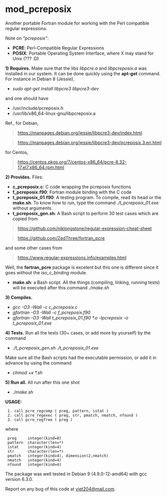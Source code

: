 # mod_pcreposix

Another portable Fortran module for working with the Perl compatible regular expressions.

Note on _"pcreposix"_: 
+ **PCRE**: Perl-Compatible Regular Expressions
+ **POSIX**: Portable Operating System Interface, where X may stand for Unix (??? :D)

**1) Requires.** Make sure that the libs _libpcre.a_ and _libpcreposix.a_ was installed in our system. It can be done quickly using the **apt-get** command. For instance in Debian 8 (Jessie), 
+ _sudo apt-get install libpcre3 libpcre3-dev_

and one should have 
+ /usr/include/pcreposix.h
+ /usr/lib/x86_64-linux-gnu/libpcreposix.a

Ref., for Debian, 
> https://manpages.debian.org/jessie/libpcre3-dev/index.html

> https://manpages.debian.org/jessie/libpcre3-dev/pcreposix.3.en.html

for Centos,  

> https://centos.pkgs.org/7/centos-x86_64/pcre-8.32-17.el7.x86_64.rpm.html

**2) Provides.** Files:
+ **c_pcreposix.c**: C code wrapping the pcreposix functions
+ **f_pcreposix.f90**: Fortran module binding with the C code
+ **t_pcreposix_01.f90**: A testing program. To compile, read its head or the **make.sh**. To know how to run, type the command  _./t_pcreposix_01.exe_ without arguments.
+ **t_pcreposix_gen.sh**: A Bash script to perform 30 test cases which are copied from 

> https://github.com/niklongstone/regular-expression-cheat-sheet

> https://github.com/ZedThree/fortran_pcre

and some other cases from 

> https://www.regular-expressions.info/examples.html

Well, the **fortran_pcre** package is excelent but this one is different since it goes without the _iso_c_binding_ module.

+ **make.sh**: a Bash script. All the things (compiling, linking, running tests) will be executed after this command _./make.sh_

**3) Compiles.**
+ _gcc -O3 -Wall -c c_pcreposix.c_
+ _gfortran -O3 -Wall -c f_pcreposix.f90_
+ _gfortran -O3 -Wall t_pcreposix_01.f90 *.o -lpcreposix -o t_pcreposix_01.exe_

**4) Tests.** Run all the tests (30+ cases, or add more by yourself) by the command 
+ _./t_pcreposix_gen.sh ./t_pcreposix_01.exe_

Make sure all the Bash scripts had the executable permission, or add it in advance by using the command 
+ _chmod +x *.sh_

**5) Run all.** All run after this one shot

+ _./make.sh_

**USAGE:**

     1. call pcre_regcomp ( preg, pattern, istat ) 
     2. call pcre_regexec ( preg, str, pmatch, nmatch, nfound ) 
     3. call pcre_regfree ( preg ) 
   
   where 
   
     preg     integer(kind=8)
     pattern  character(len=*)
     istat    integer(kind=4)
     str      character(len=*)
     pmatch   integer(kind=4), dimension(2,nmatch)
     nmatch   integer(kind=4)
     nfound   integer(kind=4)

The package was well tested in Debian 9 (4.9.0-12-amd64) with gcc version 6.3.0.

Report on any bug of this code at viet204@mail.com.
